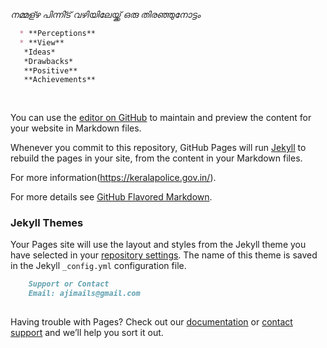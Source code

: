 *നമ്മള്ഴ പിന്നി്ട് വഴിയിലേയ്ക്ക് ഒരു തിരഞ്ഞുനോട്ടം*
```markdown
  * **Perceptions**
  * **View**
   *Ideas*
   *Drawbacks*
   **Positive**
   **Achievements**
   
   
```  

You can use the [editor on GitHub](https://github.com/Kurumban/goodright/edit/master/index.md) to maintain and preview the content for your website in Markdown files.

Whenever you commit to this repository, GitHub Pages will run [Jekyll](https://jekyllrb.com/) to rebuild the pages in your site, from the content in your Markdown files.




For more information(https://keralapolice.gov.in/). 

For more details see [GitHub Flavored Markdown](https://guides.github.com/features/mastering-markdown/).

### Jekyll Themes

Your Pages site will use the layout and styles from the Jekyll theme you have selected in your [repository settings](https://github.com/Kurumban/goodright/settings). The name of this theme is saved in the Jekyll `_config.yml` configuration file.

```markdown
    Support or Contact
    Email: ajimails@gmail.com
   
```  

Having trouble with Pages? Check out our [documentation](https://help.github.com/categories/github-pages-basics/) or [contact support](https://github.com/contact) and we’ll help you sort it out.
